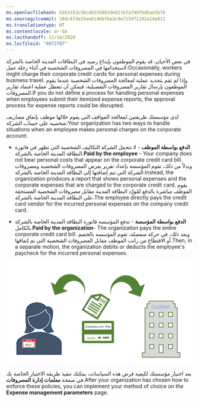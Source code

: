 ```yaml
---
ms.openlocfilehash: b263353c56c46535003de817efa740fbdbae5b7b
ms.sourcegitcommit: 18dc473e15ee6146bfba3c9e713df1192a14a911
ms.translationtype: HT
ms.contentlocale: ar-SA
ms.lasthandoff: 12/16/2020
ms.locfileid: "6072787"
---
```

<span data-ttu-id="4f772-101">في بعض الأحيان، قد يقوم الموظفون بإيداع رصيد في البطاقات المدينة الخاصة بالشركة لاستخدامها في المصروفات الشخصية في أثناء رحلة عمل.</span><span class="sxs-lookup"><span data-stu-id="4f772-101">Occasionally, workers might charge their corporate credit cards for personal expenses during business travel.</span></span> <span data-ttu-id="4f772-102">وإذا لم تقم بتحديد عملية لمعالجة المصروفات الشخصية عندما يقوم الموظفون بإرسال تقارير المصروفات التفصيلية، فيمكن أن تتعطل عملية اعتماد تقارير المصروفات.</span><span class="sxs-lookup"><span data-stu-id="4f772-102">If you do not define a process for handling personal expenses when employees submit their itemized expense reports, the approval process for expense reports could be disrupted.</span></span>

<span data-ttu-id="4f772-103">لدى مؤسستك طريقتين لمعالجة المواقف التي يقوم خلالها موظف بإنفاق مصاريف شخصية على حساب الشركة:</span><span class="sxs-lookup"><span data-stu-id="4f772-103">Your organization has two ways to handle situations when an employee makes personal charges on the corporate account:</span></span>

- <span data-ttu-id="4f772-104">**الدفع بواسطة الموظف** - لا تتحمل الشركة التكاليف الشخصية التي تظهر في فاتورة البطاقة المدينة الخاصة بالشركة.</span><span class="sxs-lookup"><span data-stu-id="4f772-104">**Paid by the employee** - Your company does not bear personal costs that appear on the corporate credit card bill.</span></span> <span data-ttu-id="4f772-105">وبدلاً من ذلك، تقوم المؤسسة بإعداد تقرير يعرض المصروفات الشخصية ومصروفات الشركة التي تتم إضافتها إلى البطاقة المدينة الخاصة بالشركة.</span><span class="sxs-lookup"><span data-stu-id="4f772-105">Instead, the organization produces a report that shows personal expenses and the corporate expenses that are charged to the corporate credit card.</span></span> <span data-ttu-id="4f772-106">يقوم الموظف مباشرة بالدفع لمُورِّد البطاقة المدينة مقابل مصروفات الشخصية المستحقة على البطاقة المدينة الخاصة بالشركة.</span><span class="sxs-lookup"><span data-stu-id="4f772-106">The employee directly pays the credit card vendor for the incurred personal expenses on the company credit card.</span></span> 

- <span data-ttu-id="4f772-107">**الدفع بواسطة المؤسسة** - تدفع المؤسسة فاتورة البطاقة المدينة الخاصة بالشركة بالكامل.</span><span class="sxs-lookup"><span data-stu-id="4f772-107">**Paid by the organization**- The organization pays the entire corporate credit card bill.</span></span> <span data-ttu-id="4f772-108">وبعد ذلك، في حركة منفصلة، تقوم المؤسسة بالخصم أو الاقتطاع من راتب الموظف مقابل المصروفات الشخصية التي تم إنفاقها.</span><span class="sxs-lookup"><span data-stu-id="4f772-108">Then, in a separate motion, the organization debits or deducts the employee's paycheck for the incurred personal expenses.</span></span> 

![ <span data-ttu-id="4f772-109">يظهر الرسم طريقتان لمعالجة البطاقة المدينة الخاصة بالشركة.</span><span class="sxs-lookup"><span data-stu-id="4f772-109">Graphic showing the two ways of dealing with the corporate credit card.</span></span>](../media/personal-expense-c.png)

<span data-ttu-id="4f772-110">بعد اختيار مؤسستك لكيفية فرض هذه السياسات، يمكنك تنفيذ طريقة الاختيار الخاصة بك في صفحة **معلمات إدارة المصروفات**.</span><span class="sxs-lookup"><span data-stu-id="4f772-110">After your organization has chosen how to enforce these policies, you can implement your method of choice on the **Expense management parameters** page.</span></span>

